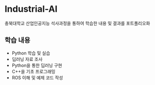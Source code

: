 # Industrial-AI
충북대학교 산업인공지능 석사과정을 통하여 학습한 내용 및 결과를 포트폴리오화 

## 학습 내용 
- Python 학습 및 실습
- 딥러닝 자료 조사 
- Python을 통한 딥러닝 구현 
- C++을 기초 프로그래밍 
- ROS 이해 및 예제 코드 작성 

